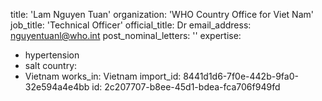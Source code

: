 title: 'Lam Nguyen Tuan'
organization: 'WHO Country Office for Viet Nam'
job_title: 'Technical Officer'
official_title: Dr
email_address: nguyentuanl@who.int
post_nominal_letters: ''
expertise:
  - hypertension
  - salt
country:
  - Vietnam
works_in: Vietnam
import_id: 8441d1d6-7f0e-442b-9fa0-32e594a4e4bb
id: 2c207707-b8ee-45d1-bdea-fca706f949fd
